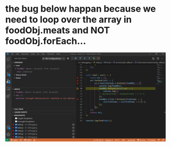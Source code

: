 # the bug below happan because we need to loop over the array in foodObj.**meats** and NOT foodObj.forEach...  

![](https://github.com/gurelbs/BOOTCAMP/blob/main/lessons/lesson-37/6.1-debugging/ss.png)

